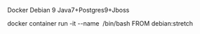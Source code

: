   Docker Debian 9 Java7+Postgres9+Jboss
  
docker container run -it  --name <nome> <image> /bin/bash
FROM debian:stretch
